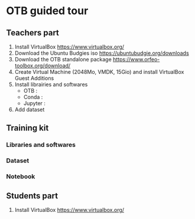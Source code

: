# OTB guided tour

## Teachers part

1. Install VirtualBox https://www.virtualbox.org/
2. Download the Ubuntu Budgies iso https://ubuntubudgie.org/downloads
3. Download the OTB standalone package https://www.orfeo-toolbox.org/download/
4. Create Virtual Machine (2048Mo, VMDK, 15Gio) and install VirtualBox Guest Additions
5. Install librairies and softwares
    - OTB :
    - Conda :
    - Jupyter :
6. Add dataset

## Training kit

### Libraries and softwares

### Dataset

### Notebook

## Students part

1. Install VirtualBox https://www.virtualbox.org/
